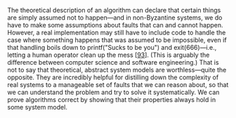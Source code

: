 The theoretical description of an algorithm can declare that certain things are simply assumed not
to happen—and in non-Byzantine systems, we do have to make some assumptions about faults that can
and cannot happen. However, a real implementation may still have to include code to handle the
case where something happens that was assumed to be impossible, even if that handling boils down to
printf("Sucks to be you") and exit(666)—i.e., letting a human operator clean up the mess
[[93](ch08.html#Kreps2013ud)].
(This is arguably the difference between computer science and software engineering.) 
That is not to say that theoretical, abstract system models are worthless—quite the opposite.
They are incredibly helpful for distilling down the complexity of real systems to a manageable set
of faults that we can reason about, so that we can understand the problem and try to solve it
systematically. We can prove algorithms correct by showing that their properties always hold in some
system model.